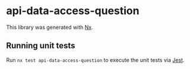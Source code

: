 # api-data-access-question

This library was generated with [Nx](https://nx.dev).

## Running unit tests

Run `nx test api-data-access-question` to execute the unit tests via [Jest](https://jestjs.io).

